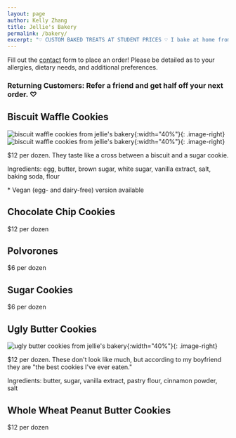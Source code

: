 ```yaml
---
layout: page
author: Kelly Zhang
title: Jellie's Bakery
permalink: /bakery/
excerpt: "♡ CUSTOM BAKED TREATS AT STUDENT PRICES ♡ I bake at home from scratch and would love to share some of my treats with you! Serving Kitchener-Waterloo area."
---
```


Fill out the [contact](/contact) form to place an order! Please be detailed as to your allergies, dietary needs, and additional preferences.

### Returning Customers: Refer a friend and get half off your next order. ♡

## Biscuit Waffle Cookies

![biscuit waffle cookies from jellie's bakery](/food/images/bakery-biscuit-waffle-cookies.jpg){:width="40%"}{: .image-right} ![biscuit waffle cookies from jellie's bakery](/food/images/bakery-biscuit-waffle-cookies-1.jpg){:width="40%"}{: .image-right}

$12 per dozen. They taste like a cross between a biscuit and a sugar cookie.

Ingredients: egg, butter, brown sugar, white sugar, vanilla extract, salt, baking soda, flour

\* Vegan (egg- and dairy-free) version available

## Chocolate Chip Cookies

$12 per dozen

## Polvorones

$6 per dozen

## Sugar Cookies

$6 per dozen

## Ugly Butter Cookies

![ugly butter cookies from jellie's bakery](/food/images/bakery-biscuit-waffle-cookies.jpg){:width="40%"}{: .image-right}

$12 per dozen. These don't look like much, but according to my boyfriend they are "the best cookies I've ever eaten."

Ingredients: butter, sugar, vanilla extract, pastry flour, cinnamon powder, salt

## Whole Wheat Peanut Butter Cookies

$12 per dozen
